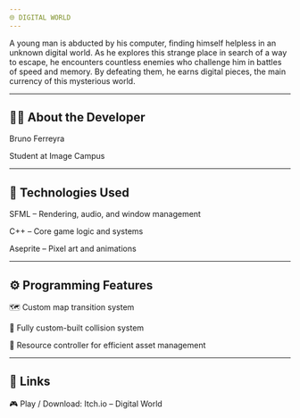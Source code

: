 ```yaml
---
🌐 DIGITAL WORLD
---
```

A young man is abducted by his computer, finding himself helpless in an unknown digital world.
As he explores this strange place in search of a way to escape, he encounters countless enemies who challenge him in battles of speed and memory.
By defeating them, he earns digital pieces, the main currency of this mysterious world.

---

👨‍💻 About the Developer
---

Bruno Ferreyra 

Student at Image Campus

---

🧰 Technologies Used
---

  SFML – Rendering, audio, and window management
  
  C++ – Core game logic and systems
  
  Aseprite – Pixel art and animations

---

⚙️ Programming Features
---

  🗺️ Custom map transition system
  
  🧱 Fully custom-built collision system
  
  💾 Resource controller for efficient asset management

---

🔗 Links
---

  🎮 Play / Download: Itch.io – Digital World
